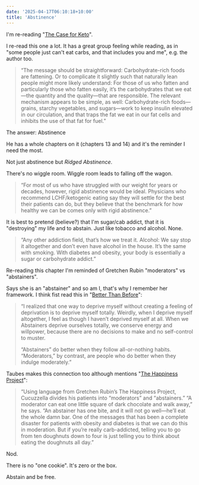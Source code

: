 ```yaml
---
date: '2025-04-17T06:10:18+10:00'
title: 'Abstinence'
---
```


I'm re-reading "[The Case for Keto](https://www.goodreads.com/book/show/52062839-the-case-for-keto)".

I re-read this one a lot. It has a great group feeling while reading, as in "some people just can't eat carbs, and that includes you and me", e.g. the author too.

> “The message should be straightforward: Carbohydrate-rich foods are fattening. Or to complicate it slightly such that naturally lean people might more likely understand: For those of us who fatten and particularly those who fatten easily, it’s the carbohydrates that we eat—the quantity and the quality—that are responsible. The relevant mechanism appears to be simple, as well: Carbohydrate-rich foods—grains, starchy vegetables, and sugars—work to keep insulin elevated in our circulation, and that traps the fat we eat in our fat cells and inhibits the use of that fat for fuel.”

The answer: Abstinence

He has a whole chapters on it (chapters 13 and 14) and it's the reminder I need the most.

Not just abstinence but _Ridged Abstinence_.

There's no wiggle room. Wiggle room leads to falling off the wagon.

> “For most of us who have struggled with our weight for years or decades, however, rigid abstinence would be ideal. Physicians who recommend LCHF/ketogenic eating say they will settle for the best their patients can do, but they believe that the benchmark for how healthy we can be comes only with rigid abstinence.”

It is best to pretend (believe?) that I'm sugar/cab addict, that it is "destroying" my life and to abstain. Just like tobacco and alcohol. None.

> “Any other addiction field, that’s how we treat it. Alcohol: We say stop it altogether and don’t even have alcohol in the house. It’s the same with smoking. With diabetes and obesity, your body is essentially a sugar or carbohydrate addict.”

Re-reading this chapter I'm reminded of Gretchen Rubin "moderators" vs "abstainers".

Says she is an "abstainer" and so am I, that's why I remember her framework. I think fist read this in "[Better Than Before](https://www.goodreads.com/book/show/22889767-better-than-before)":

> “I realized that one way to deprive myself without creating a feeling of deprivation is to deprive myself totally. Weirdly, when I deprive myself altogether, I feel as though I haven’t deprived myself at all. When we Abstainers deprive ourselves totally, we conserve energy and willpower, because there are no decisions to make and no self-control to muster.
>
> “Abstainers” do better when they follow all-or-nothing habits. “Moderators,” by contrast, are people who do better when they indulge moderately.”

Taubes makes this connection too although mentions "[The Happiness Project](https://www.goodreads.com/book/show/6398634-the-happiness-project)":

> “Using language from Gretchen Rubin’s The Happiness Project, Cucuzzella divides his patients into “moderators” and “abstainers.” “A moderator can eat one little square of dark chocolate and walk away,” he says. “An abstainer has one bite, and it will not go well—he’ll eat the whole damn bar. One of the messages that has been a complete disaster for patients with obesity and diabetes is that we can do this in moderation. But if you’re really carb-addicted, telling you to go from ten doughnuts down to four is just telling you to think about eating the doughnuts all day.”

Nod.

There is no "one cookie". It's zero or the box.

Abstain and be free.
